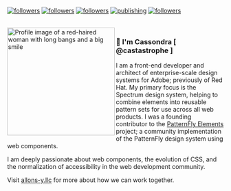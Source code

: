 <p><a href="https://front-end.social/web/@castastrophe">
    <img alt="followers" title="Follow me on Mastodon" src="https://img.shields.io/mastodon/follow/109297102751309835?domain=https%3A%2F%2Ffront-end.social&label=Follow&logo=mastodon&logoColor=white&style=for-the-badge&labelColor=008080&color=006969"/></a>
  <a href="https://github.com/castastrophe">
    <img alt="followers" title="Follow me on GitHub" src="https://img.shields.io/github/followers/castastrophe?color=236ad3&labelColor=1155ba&style=for-the-badge&logo=github&label=Follow"/></a>
  <a href="https://codepen.io/castastrophe/">
    <img alt="followers" title="Follow me on CodePen" src="https://img.shields.io/badge/16-1?color=640464&labelColor=7c007c&style=for-the-badge&logo=codepen&label=Follow"/></a>
<a href="https://castastrophe.medium.com/">
    <img alt="publishing" title="View articles on Medium" src="https://img.shields.io/badge/107-1?color=666&labelColor=444&label=subscribe&logo=medium&logoColor=white&style=for-the-badge"/></a>
<a href="https://twitter.com/castastrophee">
    <img alt="followers" title="Follow me on Twitter" src="https://img.shields.io/twitter/follow/castastrophee?label=Follow&logo=twitter&logoColor=white&labelColor=1DA1F2&color=0b76b8&style=for-the-badge"/></a>
</p>
<br>

<img align="left" src="https://user-images.githubusercontent.com/1840295/200224980-bc8cc09c-aa93-4cfd-8ea1-7b3be506a45f.jpeg" width="250" alt="Profile image of a red-haired woman with long bangs and a big smile">

### 👋 I'm Cassondra [ @castastrophe ]

I am a front-end developer and architect of enterprise-scale design systems for Adobe; previously of Red Hat. My primary focus is the Spectrum design system, helping to combine elements into reusable pattern sets for use across all web products. I was a founding contributor to the [PatternFly&nbsp;Elements](https://github.com/patternfly/patternfly-elements) project; a community implementation of the PatternFly design system using web components.

I am deeply passionate about web components, the evolution of CSS, and the normalization of accessibility in the web development community.

Visit [allons-y.llc](http://allons-y.llc/) for more about how we can work together.
